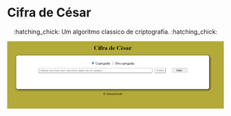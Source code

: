 # Cifra de César

<p align="center">:hatching_chick: Um algoritmo classico de criptografia. :hatching_chick:</p>

!["Cifra de César."](cifra_layout.png)
